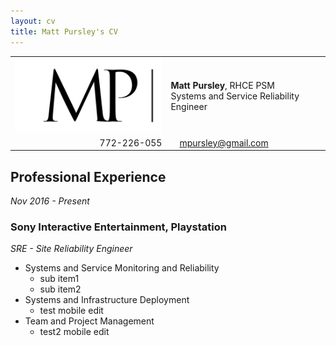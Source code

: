 ```yaml
---
layout: cv
title: Matt Pursley's CV
---
```


<center><table width="600">
  <tr>
    <td valign="middle" align="right">
      <img src="assets/matt pursley resume logo v2 cropped.png" width="300">
    </td>
    <td valign="middle" align="left">
      <b>Matt Pursley</b>, RHCE PSM<br>Systems and Service Reliability Engineer
    </td>
  </tr>
  <tr>
    <td valign="middle" align="right"> <div id="webaddress"> 
      <i class="fi-telephone"></i>772-226-055</div> 
    </td>
    <td valign="middle" align="left"> <div id="webaddress"> 
      <i class="fi-mail" style="margin-left:1em"></i> 
      <a href="mailto:mpursley@gmail.com">mpursley@gmail.com</a> 
      </div> 
    </td>
  </tr>
</table>
</center>




## Professional Experience

_Nov 2016 - Present_
### __Sony Interactive Entertainment, Playstation__
_SRE - Site Reliability Engineer_

* Systems and Service Monitoring and Reliability
  * sub item1
  * sub item2
* Systems and Infrastructure Deployment
  * test mobile edit
* Team and Project Management
  * test2 mobile edit
